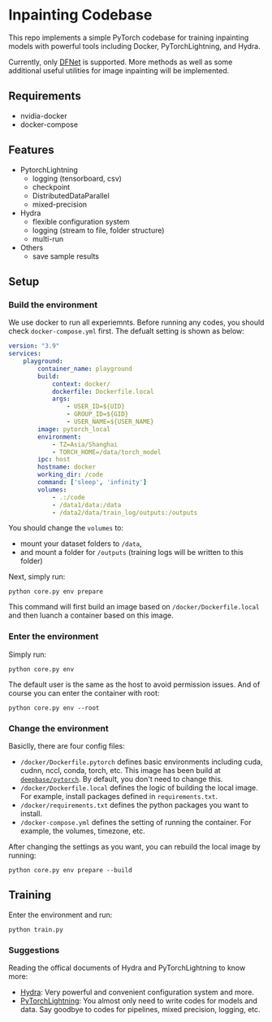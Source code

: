 # Inpainting Codebase

This repo implements a simple PyTorch codebase for training inpainting models with powerful tools including Docker, PyTorchLightning, and Hydra.

Currently, only [DFNet](https://github.com/hughplay/DFNet) is supported. More methods as well as some additional useful utilities for image inpainting will be implemented.

## Requirements

- nvidia-docker
- docker-compose

## Features

- PytorchLightning
    - logging (tensorboard, csv)
    - checkpoint
    - DistributedDataParallel
    - mixed-precision
- Hydra
    - flexible configuration system
    - logging (stream to file, folder structure)
    - multi-run
- Others
    - save sample results

## Setup

### Build the environment

We use docker to run all experiemnts. Before running any codes, you should check `docker-compose.yml` first. The defualt setting is shown as below:

``` yaml
version: "3.9"
services:
    playground:
        container_name: playground
        build:
            context: docker/
            dockerfile: Dockerfile.local
            args:
                - USER_ID=${UID}
                - GROUP_ID=${GID}
                - USER_NAME=${USER_NAME}
        image: pytorch_local
        environment:
            - TZ=Asia/Shanghai
            - TORCH_HOME=/data/torch_model
        ipc: host
        hostname: docker
        working_dir: /code
        command: ['sleep', 'infinity']
        volumes:
            - .:/code
            - /data1/data:/data
            - /data2/data/train_log/outputs:/outputs
```

You should change the `volumes` to:
- mount your dataset folders to `/data`,
- and mount a folder for `/outputs` (training logs will be written to this folder)

Next, simply run:

```
python core.py env prepare
```

This command will first build an image based on `/docker/Dockerfile.local` and then luanch a container based on this image.


### Enter the environment

Simply run:

```
python core.py env
```

The default user is the same as the host to avoid permission issues. And of course you can enter the container with root:

```
python core.py env --root
```

### Change the environment

Basiclly, there are four config files:

- `/docker/Dockerfile.pytorch` defines basic environments including cuda, cudnn, nccl, conda, torch, etc. This image has been build at [`deepbase/pytorch`](https://hub.docker.com/r/deepbase/pytorch). By default, you don't need to change this.
- `/docker/Dockerfile.local` defines the logic of building the local image. For example, install packages defined in `requirements.txt`.
- `/docker/requirements.txt` defines the python packages you want to install.
- `/docker-compose.yml` defines the setting of running the container. For example, the volumes, timezone, etc.


After changing the settings as you want, you can rebuild the local image by running:


```
python core.py env prepare --build
```


## Training

Enter the environment and run:

```
python train.py
```

### Suggestions

Reading the offical documents of Hydra and PyTorchLightning to know more:
- [Hydra](https://hydra.cc/docs/intro): Very powerful and convenient configuration system and more.
- [PyTorchLightning](https://pytorch-lightning.readthedocs.io/en/latest/starter/new-project.html): You almost only need to write codes for models and data. Say goodbye to codes for pipelines, mixed precision, logging, etc.
